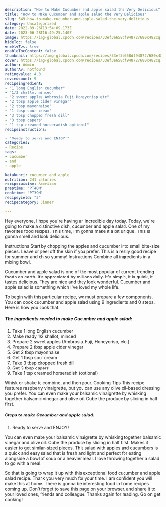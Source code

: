 ```yaml
---
description: "How to Make Cucumber and apple salad the Very Delicious"
title: "How to Make Cucumber and apple salad the Very Delicious"
slug: 549-how-to-make-cucumber-and-apple-salad-the-very-delicious
category: Uncategorized
date: 2022-09-26T13:54:09.173Z
date: 2023-06-28T16:49:25.140Z
image: https://img-global.cpcdn.com/recipes/33ef3e658df94872/680x482cq70/cucumber-and-apple-salad-recipe-main-photo.jpg
hideToc: false
enableToc: true
enableTocContent: false
thumbnail: https://img-global.cpcdn.com/recipes/33ef3e658df94872/680x482cq70/cucumber-and-apple-salad-recipe-main-photo.jpg
cover: https://img-global.cpcdn.com/recipes/33ef3e658df94872/680x482cq70/cucumber-and-apple-salad-recipe-main-photo.jpg
author: Admin
authorAv: notfound
ratingvalue: 4.3
reviewcount: 9
recipeingredient:
- "1 long English cucumber"
- "1/2 shallot minced"
- "2 sweet apples Ambrosia Fuji Honeycrisp etc"
- "2 tbsp apple cider vinegar"
- "2 tbsp mayonnaise"
- "1 tbsp sour cream"
- "3 tbsp chopped fresh dill"
- "3 tbsp capers"
- "1 tsp creamed horseradish optional"
recipeinstructions:

- "Ready to serve and ENJOY!"
categories:
- Recipe
tags:
- cucumber
- and
- apple

katakunci: cucumber and apple 
nutrition: 241 calories
recipecuisine: American
preptime: "PT40M"
cooktime: "PT39M"
recipeyield: "3"
recipecategory: Dinner

---
```



Hey everyone, I hope you're having an incredible day today. Today, we're going to make a distinctive dish, cucumber and apple salad. One of my favorites food recipes. This time, I'm gonna make it a bit unique. This is gonna smell and look delicious.

Instructions Start by chopping the apples and cucumber into small bite-size pieces. Leave or peel off the skin if you prefer. This is a really good recipe for summer and oh so yummy! Instructions Combine all ingredients in a mixing bowl.

Cucumber and apple salad is one of the most popular of current trending foods on earth. It's appreciated by millions daily. It's simple, it is quick, it tastes delicious. They are nice and they look wonderful. Cucumber and apple salad is something which I've loved my whole life.


To begin with this particular recipe, we must prepare a few components. You can cook cucumber and apple salad using 9 ingredients and 0 steps. Here is how you cook that.

<!--inarticleads1-->

##### The ingredients needed to make Cucumber and apple salad:

1. Take 1 long English cucumber
1. Make ready 1/2 shallot, minced
1. Prepare 2 sweet apples (Ambrosia, Fuji, Honeycrisp, etc.)
1. Prepare 2 tbsp apple cider vinegar
1. Get 2 tbsp mayonnaise
1. Get 1 tbsp sour cream
1. Take 3 tbsp chopped fresh dill
1. Get 3 tbsp capers
1. Take 1 tsp creamed horseradish (optional)


Whisk or shake to combine, and then pour. Cooking Tips This recipe features raspberry vinaigrette, but you can use any olive oil-based dressing you prefer. You can even make your balsamic vinaigrette by whisking together balsamic vinegar and olive oil. Cube the produce by slicing in half first. 

<!--inarticleads2-->

##### Steps to make Cucumber and apple salad:


1. Ready to serve and ENJOY!

You can even make your balsamic vinaigrette by whisking together balsamic vinegar and olive oil. Cube the produce by slicing in half first. Makes it easier to get similar-sized pieces. This salad with apples and cucumbers is a quick and easy salad that is fresh and light and perfect for eating alongside a bowl of soup or a heavier meal. I love throwing together a salad to go with a meal. 

So that is going to wrap it up with this exceptional food cucumber and apple salad recipe. Thank you very much for your time. I am confident you will make this at home. There is gonna be interesting food in home recipes coming up. Don't forget to save this page on your browser, and share it to your loved ones, friends and colleague. Thanks again for reading. Go on get cooking!
